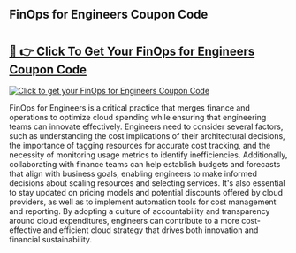 ## FinOps for Engineers Coupon Code

# <h2><a href="https://gitdownloader.com/linuxfoundation.php">🔗 👉 Click To Get Your FinOps for Engineers Coupon Code</a></h2>

[![Click to get your FinOps for Engineers Coupon Code](https://gitdownloader.com/linuxfoundation.jpg)](https://gitdownloader.com/linuxfoundation.php)

FinOps for Engineers is a critical practice that merges finance and operations to optimize cloud spending while ensuring that engineering teams can innovate effectively. Engineers need to consider several factors, such as understanding the cost implications of their architectural decisions, the importance of tagging resources for accurate cost tracking, and the necessity of monitoring usage metrics to identify inefficiencies. Additionally, collaborating with finance teams can help establish budgets and forecasts that align with business goals, enabling engineers to make informed decisions about scaling resources and selecting services. It's also essential to stay updated on pricing models and potential discounts offered by cloud providers, as well as to implement automation tools for cost management and reporting. By adopting a culture of accountability and transparency around cloud expenditures, engineers can contribute to a more cost-effective and efficient cloud strategy that drives both innovation and financial sustainability.